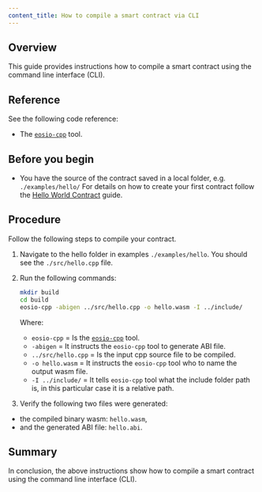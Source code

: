 ```yaml
---
content_title: How to compile a smart contract via CLI
---
```


## Overview

This guide provides instructions how to compile a smart contract using the command line interface (CLI).

## Reference

See the following code reference:

* The [`eosio-cpp`](https://developers.eos.io/manuals/eosio.cdt/v1.8/command-reference/eosio-cpp) tool.

## Before you begin

* You have the source of the contract saved in a local folder, e.g. `./examples/hello/`
For details on how to create your first contract follow the [Hello World Contract](https://developers.eos.io/welcome/latest/smart-contract-guides/hello-world) guide.

## Procedure

Follow the following steps to compile your contract.

1. Navigate to the hello folder in examples `./examples/hello`. You should see the `./src/hello.cpp` file.

2. Run the following commands:

    ```sh
    mkdir build
    cd build
    eosio-cpp -abigen ../src/hello.cpp -o hello.wasm -I ../include/
    ```

    Where:
    - `eosio-cpp` = Is the [`eosio-cpp`](https://developers.eos.io/manuals/eosio.cdt/v1.8/command-reference/eosio-cpp) tool.
    - `-abigen` = It instructs the `eosio-cpp` tool to generate ABI file.
    - `../src/hello.cpp` = Is the input cpp source file to be compiled.
    - `-o hello.wasm` = It instructs the `eosio-cpp` tool who to name the output wasm file.
    - `-I ../include/` = It tells `eosio-cpp` tool what the include folder path is, in this particular case it is a relative path.

3. Verify the following two files were generated:

* the compiled binary wasm: `hello.wasm`,
* and the generated ABI file: `hello.abi`.

## Summary

In conclusion, the above instructions show how to compile a smart contract using the command line interface (CLI).
